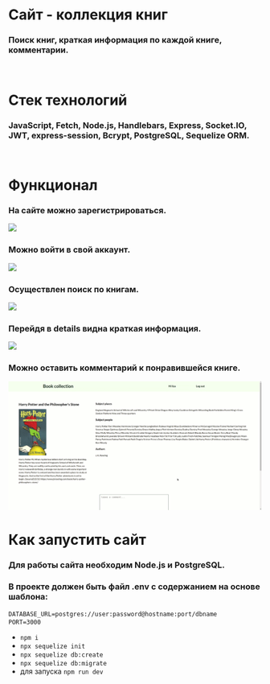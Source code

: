 # **Сайт - коллекция книг**
### Поиск книг, краткая информация по каждой книге, комментарии.
<p>&nbsp;</p>

# **Стек технологий**
### JavaScript, Fetch, Node.js, Handlebars, Express, Socket.IO, JWT, express-session, Bcrypt, PostgreSQL, Sequelize ORM.
<p>&nbsp;</p>

# **Функционал**
### На сайте можно зарегистрироваться.
![](https://i.imgur.com/U6dSfqv.png)
### Можно войти в свой аккаунт.
![](https://i.imgur.com/lJJWyg4.png)
### Осуществлен поиск по книгам.
![](book_search.gif)
### Перейдя в details видна краткая информация.
![](https://i.imgur.com/dR0iAxw.png)
### Можно оставить комментарий к понравившейся книге.
![](comments.gif)

# **Как запустить сайт**
### Для работы сайта необходим Node.js и PostgreSQL.
### В проекте должен быть файл .env с содержанием на основе шаблона:
```
DATABASE_URL=postgres://user:password@hostname:port/dbname
PORT=3000
```
+ `npm i`
+ `npx sequelize init`
+ `npx sequelize db:create`
+ `npx sequelize db:migrate`
+ для запуска `npm run dev`

